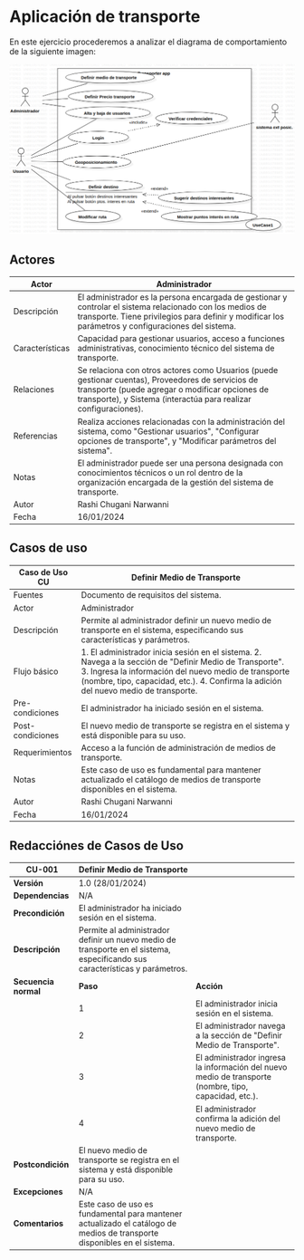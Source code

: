 # Aplicación de transporte
En este ejercicio procederemos a analizar el diagrama de comportamiento de la siguiente imagen: 

![Diagrama de comportamiento](imagen-app-transport.png)

## Actores
| Actor | Administrador |
|---|---|
| Descripción | El administrador es la persona encargada de gestionar y controlar el sistema relacionado con los medios de transporte. Tiene privilegios para definir y modificar los parámetros y configuraciones del sistema. |
| Características | Capacidad para gestionar usuarios, acceso a funciones administrativas, conocimiento técnico del sistema de transporte. |
| Relaciones | Se relaciona con otros actores como Usuarios (puede gestionar cuentas), Proveedores de servicios de transporte (puede agregar o modificar opciones de transporte), y Sistema (interactúa para realizar configuraciones). |
| Referencias | Realiza acciones relacionadas con la administración del sistema, como "Gestionar usuarios", "Configurar opciones de transporte", y "Modificar parámetros del sistema". |
| Notas | El administrador puede ser una persona designada con conocimientos técnicos o un rol dentro de la organización encargada de la gestión del sistema de transporte. |
| Autor | Rashi Chugani Narwanni |
| Fecha | 16/01/2024 |

## Casos de uso
| Caso de Uso CU | Definir Medio de Transporte |
|---|---|
| Fuentes | Documento de requisitos del sistema. |
| Actor | Administrador |
| Descripción | Permite al administrador definir un nuevo medio de transporte en el sistema, especificando sus características y parámetros. |
| Flujo básico | 1. El administrador inicia sesión en el sistema. 2. Navega a la sección de "Definir Medio de Transporte". 3. Ingresa la información del nuevo medio de transporte (nombre, tipo, capacidad, etc.). 4. Confirma la adición del nuevo medio de transporte. |
| Pre-condiciones | El administrador ha iniciado sesión en el sistema. |
| Post-condiciones | El nuevo medio de transporte se registra en el sistema y está disponible para su uso. |
| Requerimientos | Acceso a la función de administración de medios de transporte. |
| Notas | Este caso de uso es fundamental para mantener actualizado el catálogo de medios de transporte disponibles en el sistema. |
| Autor | Rashi Chugani Narwanni |
| Fecha | 16/01/2024 |

## Redacciónes de Casos de Uso
| **CU-001**  | **Definir Medio de Transporte**  | |
|---|---|---|
| **Versión** | 1.0 (28/01/2024)      | |
| **Dependencias** | N/A | |
| **Precondición** | El administrador ha iniciado sesión en el sistema. | |
| **Descripción** | Permite al administrador definir un nuevo medio de transporte en el sistema, especificando sus características y parámetros. | |
| **Secuencia normal** | **Paso** | **Acción** |
| | 1   | El administrador inicia sesión en el sistema. |
| | 2   | El administrador navega a la sección de "Definir Medio de Transporte". |
| | 3   | El administrador ingresa la información del nuevo medio de transporte (nombre, tipo, capacidad, etc.). |
| | 4   | El administrador confirma la adición del nuevo medio de transporte. |
| **Postcondición** | El nuevo medio de transporte se registra en el sistema y está disponible para su uso. | |
| **Excepciones** | N/A | |
| **Comentarios** | Este caso de uso es fundamental para mantener actualizado el catálogo de medios de transporte disponibles en el sistema. | |